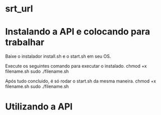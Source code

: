 # srt_url

# Instalando a API e colocando para trabalhar
Baixe o instalador install.sh e o start.sh em seu OS.

Execute os seguintes comando para executar o instalado.
chmod +x filename.sh
sudo ./filename.sh

Após tudo concluido, é só rodar o start.sh da mesma maneira.
chmod +x filename.sh
sudo ./filename.sh

# Utilizando a API
